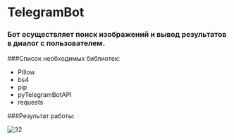 # TelegramBot
### Бот осуществляет поиск изображений и вывод результатов в диалог с пользователем.
###Список необходимых библиотек:
* Pillow 
* bs4
* pip
* pyTelegramBotAPI
* requests

###Результат работы:

![32](https://cloud.githubusercontent.com/assets/22507501/20805491/ee8c8a2a-b807-11e6-90ba-95d55dba51ea.png)

